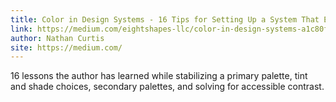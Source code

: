 ```yaml
---
title: Color in Design Systems - 16 Tips for Setting Up a System That Endures
link: https://medium.com/eightshapes-llc/color-in-design-systems-a1c80f65fa3#.zcnfwowtm
author: Nathan Curtis
site: https://medium.com/
---
```


16 lessons the author has learned while stabilizing a primary palette, tint and shade choices, secondary palettes, and solving for accessible contrast.